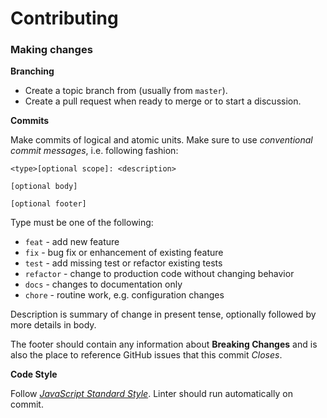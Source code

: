 # Contributing

### Making changes

**Branching**

- Create a topic branch from (usually from `master`). 
- Create a pull request when ready to merge or to start a discussion.

**Commits**

Make commits of logical and atomic units. Make sure to use _conventional commit
messages_, i.e. following fashion:

```
<type>[optional scope]: <description>

[optional body]

[optional footer]
```

Type must be one of the following:

- `feat` - add new feature
- `fix` - bug fix or enhancement of existing feature
- `test` - add missing test or refactor existing tests
- `refactor` - change to production code without changing behavior
- `docs` - changes to documentation only
- `chore` - routine work, e.g. configuration changes

Description is summary of change in present tense, optionally followed by more 
details in body.

The footer should contain any information about **Breaking Changes** and is also the 
place to reference GitHub issues that this commit _Closes_.

**Code Style**

Follow [_JavaScript Standard Style_](https://standardjs.com/). Linter should run
automatically on commit.

